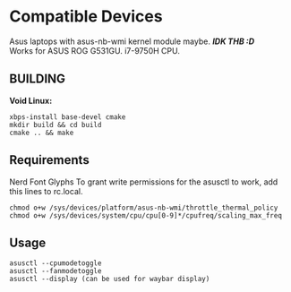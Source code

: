 # Compatible Devices
Asus laptops with asus-nb-wmi kernel module maybe. ***IDK THB :D***  
Works for ASUS ROG G531GU. i7-9750H CPU.

## BUILDING

**Void Linux:**

    xbps-install base-devel cmake
    mkdir build && cd build
    cmake .. && make
## Requirements
Nerd Font Glyphs
To grant write permissions for the asusctl to work, add this lines to rc.local.

    chmod o+w /sys/devices/platform/asus-nb-wmi/throttle_thermal_policy
    chmod o+w /sys/devices/system/cpu/cpu[0-9]*/cpufreq/scaling_max_freq
## Usage
    asusctl --cpumodetoggle
    asusctl --fanmodetoggle
    asusctl --display (can be used for waybar display)

